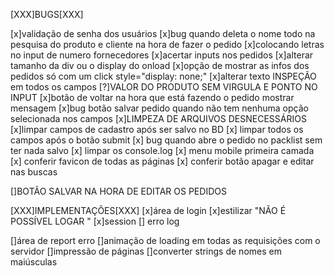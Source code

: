 
[XXX]BUGS[XXX]

[x]validação de senha dos usuários
[x]bug quando deleta o nome todo na pesquisa do produto e cliente na hora de fazer o pedido
[x]colocando letras no input de numero fornecedores
[x]acertar inputs nos pedidos
[x]alterar tamanho da div ou o display do onload
[x]opção de mostrar as infos dos pedidos só com um click style="display: none;"
[x]alterar texto INSPEÇÃO em todos os campos
[?]VALOR DO PRODUTO SEM VIRGULA E PONTO NO INPUT
[x]botão de voltar na hora que está fazendo o pedido mostrar mensagem
[x]bug botão salvar pedido quando não tem nenhuma opção selecionada nos campos
[x]LIMPEZA DE ARQUIVOS DESNECESSÁRIOS
[x]limpar campos de cadastro após ser salvo no BD 
[x] limpar todos os campos após o botão submit 
[x] bug quando abre o pedido no packlist sem ter nada salvo 
[x] limpar os console.log 
[x] menu mobile primeira camada
[x] conferir favicon de todas as páginas 
[x] conferir botão apagar e editar nas buscas 

[]BOTÃO SALVAR NA HORA DE EDITAR OS PEDIDOS 



[XXX]IMPLEMENTAÇÕES[XXX]
[x]área de login 
[x]estilizar "NÃO É POSSÍVEL LOGAR "
[x]session 
[] erro log

[]área de report  erro
[]animação de loading em todas as requisições com o servidor
[]impressão de páginas
[]converter strings de nomes em maiúsculas 
